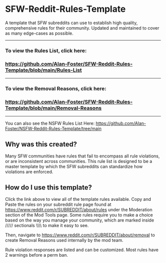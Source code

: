 # SFW-Reddit-Rules-Template
A template that SFW subreddits can use to establish high quality, comprehensive rules for their community. Updated and maintained to cover as many edge-cases as possible. 

---
### To view the Rules List, click here: 
### https://github.com/Alan-Foster/SFW-Reddit-Rules-Template/blob/main/Rules-List
---
### To view the Removal Reasons, click here:
### https://github.com/Alan-Foster/SFW-Reddit-Rules-Template/blob/main/Removal-Reasons
---

You can also see the NSFW Rules List Here:
https://github.com/Alan-Foster/NSFW-Reddit-Rules-Template/tree/main

## Why was this created?
Many SFW communities have rules that fail to encompass all rule violations, or are inconsistent across communities. This rule list is designed to be a master template by which the SFW subreddits can standardize how violations are enforced.

## How do I use this template?
Click the link above to view all of the template rules available. Copy and Paste the rules on your subreddit rule page found at https://www.reddit.com/r/SUBREDDIT/about/rules under the Moderation section of the Mod Tools page. Some rules require you to make a choice based on the way you manage your community, which are marked inside ///// sectionals \\\\\\\ to make it easy to see.

Then, navigate to https://www.reddit.com/r/SUBREDDIT/about/removal to create Removal Reasons used internally by the mod team.

Rule violation responses are listed and can be customized. Most rules have 2 warnings before a perm ban.
